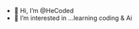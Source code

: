 - 👋 Hi, I’m @HeCoded
- 👀 I’m interested in ...learning coding & Ai
  

<!---
HeCoded/HeCoded is a ✨ special ✨ repository because its `README.md` (this file) appears on your GitHub profile.
You can click the Preview link to take a look at your changes.
--->
